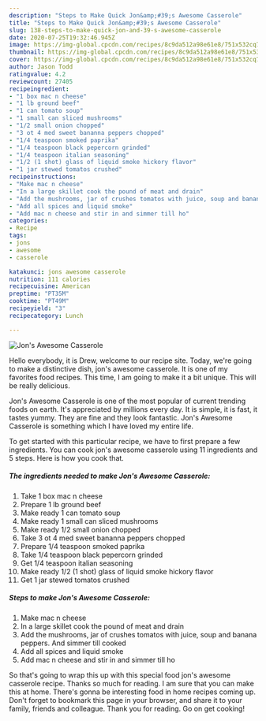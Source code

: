 ```yaml
---
description: "Steps to Make Quick Jon&amp;#39;s Awesome Casserole"
title: "Steps to Make Quick Jon&amp;#39;s Awesome Casserole"
slug: 138-steps-to-make-quick-jon-and-39-s-awesome-casserole
date: 2020-07-25T19:32:46.945Z
image: https://img-global.cpcdn.com/recipes/8c9da512a98e61e8/751x532cq70/jons-awesome-casserole-recipe-main-photo.jpg
thumbnail: https://img-global.cpcdn.com/recipes/8c9da512a98e61e8/751x532cq70/jons-awesome-casserole-recipe-main-photo.jpg
cover: https://img-global.cpcdn.com/recipes/8c9da512a98e61e8/751x532cq70/jons-awesome-casserole-recipe-main-photo.jpg
author: Jason Todd
ratingvalue: 4.2
reviewcount: 27405
recipeingredient:
- "1 box mac n cheese"
- "1 lb ground beef"
- "1 can tomato soup"
- "1 small can sliced mushrooms"
- "1/2 small onion chopped"
- "3 ot 4 med sweet bananna peppers chopped"
- "1/4 teaspoon smoked paprika"
- "1/4 teaspoon black pepercorn grinded"
- "1/4 teaspoon italian seasoning"
- "1/2 (1 shot) glass of liquid smoke hickory flavor"
- "1 jar stewed tomatos crushed"
recipeinstructions:
- "Make mac n cheese"
- "In a large skillet cook the pound of meat and drain"
- "Add the mushrooms, jar of crushes tomatos with juice, soup and banana peppers. And simmer till cooked"
- "Add all spices and liquid smoke"
- "Add mac n cheese and stir in and simmer till ho"
categories:
- Recipe
tags:
- jons
- awesome
- casserole

katakunci: jons awesome casserole 
nutrition: 111 calories
recipecuisine: American
preptime: "PT35M"
cooktime: "PT49M"
recipeyield: "3"
recipecategory: Lunch

---
```



![Jon&#39;s Awesome Casserole](https://img-global.cpcdn.com/recipes/8c9da512a98e61e8/751x532cq70/jons-awesome-casserole-recipe-main-photo.jpg)

Hello everybody, it is Drew, welcome to our recipe site. Today, we're going to make a distinctive dish, jon&#39;s awesome casserole. It is one of my favorites food recipes. This time, I am going to make it a bit unique. This will be really delicious.

Jon&#39;s Awesome Casserole is one of the most popular of current trending foods on earth. It's appreciated by millions every day. It is simple, it is fast, it tastes yummy. They are fine and they look fantastic. Jon&#39;s Awesome Casserole is something which I have loved my entire life.




To get started with this particular recipe, we have to first prepare a few ingredients. You can cook jon&#39;s awesome casserole using 11 ingredients and 5 steps. Here is how you cook that.

<!--inarticleads1-->

##### The ingredients needed to make Jon&#39;s Awesome Casserole:

1. Take 1 box mac n cheese
1. Prepare 1 lb ground beef
1. Make ready 1 can tomato soup
1. Make ready 1 small can sliced mushrooms
1. Make ready 1/2 small onion chopped
1. Take 3 ot 4 med sweet bananna peppers chopped
1. Prepare 1/4 teaspoon smoked paprika
1. Take 1/4 teaspoon black pepercorn grinded
1. Get 1/4 teaspoon italian seasoning
1. Make ready 1/2 (1 shot) glass of liquid smoke hickory flavor
1. Get 1 jar stewed tomatos crushed




<!--inarticleads2-->

##### Steps to make Jon&#39;s Awesome Casserole:

1. Make mac n cheese
1. In a large skillet cook the pound of meat and drain
1. Add the mushrooms, jar of crushes tomatos with juice, soup and banana peppers. And simmer till cooked
1. Add all spices and liquid smoke
1. Add mac n cheese and stir in and simmer till ho




So that's going to wrap this up with this special food jon&#39;s awesome casserole recipe. Thanks so much for reading. I am sure that you can make this at home. There's gonna be interesting food in home recipes coming up. Don't forget to bookmark this page in your browser, and share it to your family, friends and colleague. Thank you for reading. Go on get cooking!
